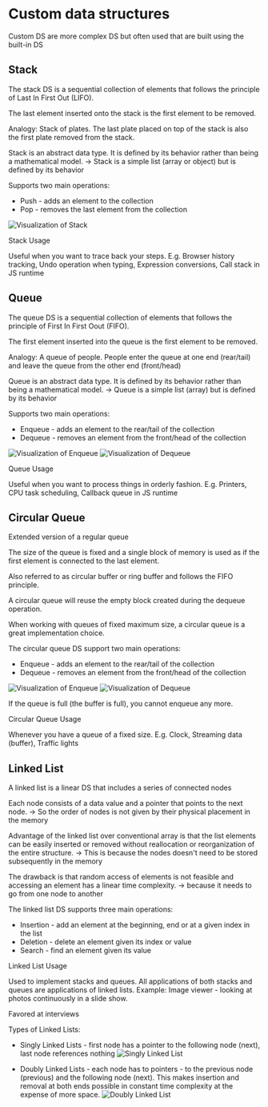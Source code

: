 # Custom data structures
Custom DS are more complex DS but often used that are built using the built-in DS

## Stack
The stack DS is a sequential collection of elements that follows the principle of Last In First Out (LIFO).

The last element inserted onto the stack is the first element to be removed.

Analogy: Stack of plates. The last plate placed on top of the stack is also the first plate removed from the stack.

Stack is an abstract data type. It is defined by its behavior rather than being a mathematical model. -> Stack is a simple list (array or object) but is defined by its behavior

Supports two main operations:
- Push - adds an element to the collection
- Pop - removes the last element from the collection

![Visualization of Stack](../../static/stack.png)

Stack Usage

Useful when you want to trace back your steps. E.g. Browser history tracking, Undo operation when typing, Expression conversions, Call stack in JS runtime

## Queue
The queue DS is a sequential collection of elements that follows the principle of First In First Oout (FIFO).

The first element inserted into the queue is the first element to be removed.

Analogy: A queue of people. People enter the queue at one end (rear/tail) and leave the queue from the other end (front/head)

Queue is an abstract data type. It is defined by its behavior rather than being a mathematical model. -> Queue is a simple list (array) but is defined by its behavior

Supports two main operations:
- Enqueue - adds an element to the rear/tail of the collection
- Dequeue - removes an element from the front/head of the collection

![Visualization of Enqueue](../../static/enqueue.png)
![Visualization of Dequeue](../../static/dequeue.png)

Queue Usage

Useful when you want to process things in orderly fashion. E.g. Printers, CPU task scheduling, Callback queue in JS runtime

## Circular Queue
Extended version of a regular queue

The size of the queue is fixed and a single block of memory is used as if the first element is connected to the last element.

Also referred to as circular buffer or ring buffer and follows the FIFO principle.

A circular queue will reuse the empty block created during the dequeue operation.

When working with queues of fixed maximum size, a circular queue is a great implementation choice.

The circular queue DS support two main operations:
- Enqueue - adds an element to the rear/tail of the collection
- Dequeue - removes an element from the front/head of the collection

![Visualization of Enqueue](../../static/circular_enqueue.png)
![Visualization of Dequeue](../../static/circular_dequeue.png)

If the queue is full (the buffer is full), you cannot enqueue any more.

Circular Queue Usage

Whenever you have a queue of a fixed size. E.g. Clock, Streaming data (buffer), Traffic lights

## Linked List
A linked list is a linear DS that includes a series of connected nodes

Each node consists of a data value and a pointer that points to the next node. -> So the order of nodes is not given by their physical placement in the memory

Advantage of the linked list over conventional array is that the list elements can be easily inserted or removed without reallocation or reorganization of the entire structure. -> This is because the nodes doesn't need to be stored subsequently in the memory

The drawback is that random access of elements is not feasible and accessing an element has a linear time complexity. -> because it needs to go from one node to another

The linked list DS supports three main operations:
- Insertion - add an element at the beginning, end or at a given index in the list
- Deletion - delete an element given its index or value
- Search - find an element given its value

Linked List Usage

Used to implement stacks and queues. All applications of both stacks and queues are applications of linked lists. Example: Image viewer - looking at photos continuously in a slide show.

Favored at interviews

Types of Linked Lists:
- Singly Linked Lists - first node has a pointer to the following node (next), last node references nothing
![Singly Linked List](../../static/singly-linked-list.png)

- Doubly Linked Lists - each node has to pointers - to the previous node (previous) and the following node (next). This makes insertion and removal at both ends possible in constant time complexity at the expense of more space.
![Doubly Linked List](../../static/doubly-linked-list.png)
